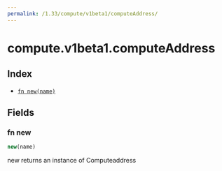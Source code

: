 ```yaml
---
permalink: /1.33/compute/v1beta1/computeAddress/
---
```


# compute.v1beta1.computeAddress



## Index

* [`fn new(name)`](#fn-new)

## Fields

### fn new

```ts
new(name)
```

new returns an instance of Computeaddress